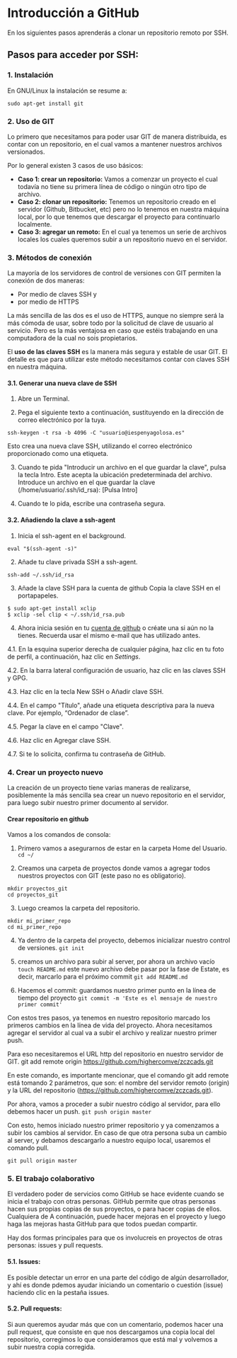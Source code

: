 # Introducción a GitHub
En los siguientes pasos aprenderás a clonar un repositorio remoto por SSH.

## Pasos para acceder por SSH:
### 1. Instalación
En GNU/Linux la instalación se resume a:
```
sudo apt-get install git
```
### 2. Uso de GIT
Lo primero que necesitamos para poder usar GIT de manera distribuida, es contar con un repositorio, en el cual vamos a mantener nuestros archivos versionados.

Por lo general existen 3 casos de uso básicos:
* **Caso 1: crear un repositorio:** Vamos a comenzar un proyecto el cual todavía no tiene su primera línea de código o ningún otro tipo de archivo.
* **Caso 2: clonar un repositorio:** Tenemos un repositorio creado en el servidor (Github, Bitbucket, etc) pero no lo tenemos en nuestra máquina local, por lo que tenemos que descargar el proyecto para continuarlo localmente.
* **Caso 3: agregar un remoto:** En el cual ya tenemos un serie de archivos locales los cuales queremos subir a un repositorio nuevo en el servidor.

### 3. Métodos de conexión
La mayoría de los servidores de control de versiones con GIT permiten la conexión de dos maneras:
* Por medio de claves SSH y
* por medio de HTTPS

La más sencilla de las dos es el uso de HTTPS, aunque no siempre será la más cómoda de usar, sobre todo por la solicitud de clave de usuario al servicio. Pero es la más ventajosa en caso que estéis trabajando en una computadora de la cual no sois
propietarios.

El **uso de las claves SSH** es la manera más segura y estable de usar GIT. El detalle es que para utilizar este método necesitamos contar con claves SSH en nuestra máquina.

#### 3.1. Generar una nueva clave de SSH
1. Abre un Terminal.

2. Pega el siguiente texto a continuación, sustituyendo en la dirección de correo electrónico por la tuya.
```
ssh-keygen -t rsa -b 4096 -C "usuario@iespenyagolosa.es"
```
Esto crea una nueva clave SSH, utilizando el correo electrónico proporcionado como una etiqueta.

3. Cuando te pida "Introducir un archivo en el que guardar la clave", pulsa la tecla Intro. Este acepta la ubicación predeterminada del archivo.
Introduce un archivo en el que guardar la clave (/home/usuario/.ssh/id_rsa): [Pulsa Intro]

4. Cuando te lo pida, escribe una contraseña segura.

#### 3.2. Añadiendo la clave a ssh-agent

1. Inicia el ssh-agent en el background.

```eval "$(ssh-agent -s)"```

2. Añade tu clave privada SSH a ssh-agent.

```ssh-add ~/.ssh/id_rsa```

3. Añade la clave SSH para la cuenta de github
Copia la clave SSH en el portapapeles.

```
$ sudo apt-get install xclip
$ xclip -sel clip < ~/.ssh/id_rsa.pub
```

4. Ahora inicia sesión en tu [cuenta de github](https://www.github.com) o créate una si aún no la tienes. Recuerda usar el mismo e-mail que has utilizado antes.

  4.1. En la esquina superior derecha de cualquier página, haz clic en tu foto de perfil, a continuación, haz clic en *Settings*.

  4.2. En la barra lateral configuración de usuario, haz clic en las claves SSH y GPG.

  4.3. Haz clic en la tecla New SSH o Añadir clave SSH.

  4.4. En el campo "Título", añade una etiqueta descriptiva para la nueva clave. Por ejemplo, “Ordenador de clase”.

  4.5. Pegar la clave en el campo "Clave".

  4.6. Haz clic en Agregar clave SSH.

  4.7. Si te lo solicita, confirma tu contraseña de GitHub.

### 4. Crear un proyecto nuevo
La creación de un proyecto tiene varias maneras de realizarse, posiblemente la más sencilla sea crear un nuevo repositorio en el servidor, para luego subir nuestro primer documento al servidor.

#### Crear repositorio en github
Vamos a los comandos de consola:

1. Primero vamos a asegurarnos de estar en la carpeta Home del Usuario.
```cd ~/```

2. Creamos una carpeta de proyectos donde vamos a agregar todos nuestros proyectos con GIT (este paso no es obligatorio).
```
mkdir proyectos_git
cd proyectos_git
```
3. Luego creamos la carpeta del repositorio.
```
mkdir mi_primer_repo
cd mi_primer_repo
```
4. Ya dentro de la carpeta del proyecto, debemos inicializar nuestro control de versiones.
```git init```

5. creamos un archivo para subir al server, por ahora un archivo vacío
```touch README.md```
este nuevo archivo debe pasar por la fase de Estate, es decir, marcarlo para el próximo commit
```git add README.md```

6. Hacemos el commit: guardamos nuestro primer punto en la línea de tiempo del proyecto
```git commit -m 'Este es el mensaje de nuestro primer commit'```

Con estos tres pasos, ya tenemos en nuestro repositorio marcado los primeros cambios en la línea de vida del proyecto. Ahora necesitamos agregar el servidor al cual va a subir el archivo y realizar nuestro primer push.

Para eso necesitaremos el URL http del repositorio en nuestro servidor de GIT. git add remote origin https://github.com/highercomve/zczcads.git

En este comando, es importante mencionar, que el comando git add remote está tomando 2 parámetros, que son: el nombre del servidor remoto (origin) y la URL del repositorio (https://github.com/highercomve/zczcads.git).

Por ahora, vamos a proceder a subir nuestro código al servidor, para ello debemos hacer un push.
```git push origin master```

Con esto, hemos iniciado nuestro primer repositorio y ya comenzamos a subir los cambios al servidor. En caso de que otra persona suba un cambio al server, y debamos descargarlo a nuestro equipo local, usaremos el comando pull.
```
git pull origin master
```

### 5. El trabajo colaborativo
El verdadero poder de servicios como GitHub se hace evidente cuando se inicia el trabajo con otras personas. GitHub permite que otras personas hacen sus propias copias de sus proyectos, o para hacer copias de ellos. Cualquiera de A continuación, puede hacer mejoras en el proyecto y luego haga las mejoras hasta GitHub para que todos puedan compartir.

Hay dos formas principales para que os involucreis en proyectos de otras personas: issues y pull requests.
#### 5.1. Issues:
Es posible detectar un error en una parte del código de algún desarrollador, y ahí es donde pdemos ayudar iniciando un comentario o cuestión (issue) haciendo clic en la pestaña issues.

#### 5.2. Pull requests:
Si aun queremos ayudar más que con un comentario, podemos hacer una pull request, que consiste en que nos descargamos una copia local del repositorio, corregimos lo que consideramos que está mal y volvemos a subir nuestra copia corregida.
